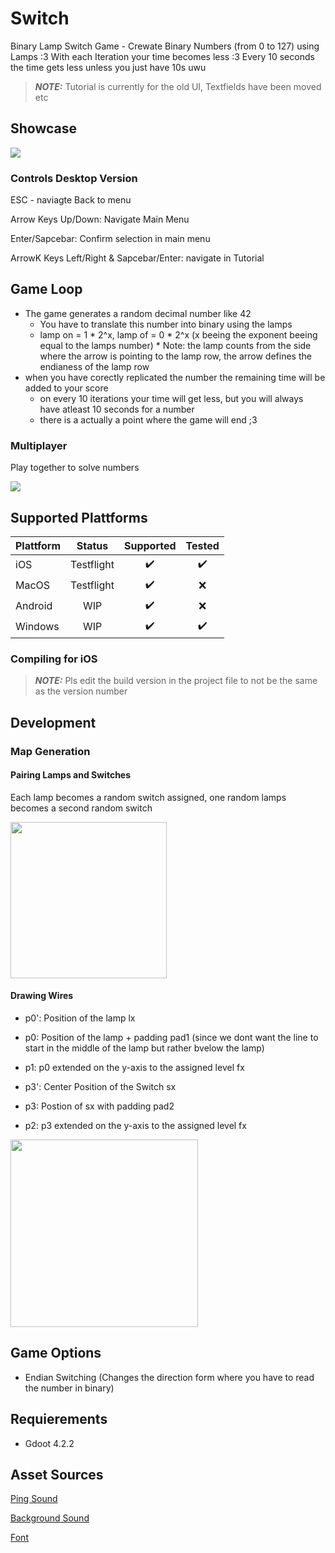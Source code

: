 # Switch
Binary Lamp Switch Game - Crewate Binary Numbers (from 0 to 127) using Lamps :3
With each Iteration your time becomes less :3 Every 10 seconds the time gets less unless you just have 10s uwu

> **_NOTE:_**  Tutorial is currently for the old UI, Textfields have been moved etc

## Showcase
<img src="https://kiarar.moe/images/Switch/game.png">

### Controls Desktop Version
ESC - naviagte Back to menu

Arrow Keys Up/Down: Navigate Main Menu

Enter/Sapcebar: Confirm selection in main menu

ArrowK Keys Left/Right & Sapcebar/Enter: navigate in Tutorial


## Game Loop
* The game generates a random decimal number like 42
  * You have to translate this number into binary using the lamps
  * lamp on = 1 * 2^x, lamp of = 0 * 2^x (x beeing the exponent beeing equal to the lamps number)
		* Note: the lamp counts from the side where the arrow is pointing to the lamp row, the arrow defines the endianess of the lamp row
* when you have corectly replicated the number the remaining time will be added to your score
  * on every 10 iterations your time will get less, but you will always have atleast 10 seconds for a number  
  * there is a actually a point where the game will end ;3
 
### Multiplayer
Play together to solve numbers

<img src="https://kiarar.moe/images/Switch/game2.png">
	
## Supported Plattforms
| Plattform         | Status | Supported | Tested |
|--------------|:-----:| :----: | :----: |
| iOS | Testflight | :heavy_check_mark: | :heavy_check_mark:
| MacOS      |  Testflight | :heavy_check_mark:| :x:
| Android |  WIP  | :heavy_check_mark: | :x:
| Windows      |  WIP | :heavy_check_mark:| :heavy_check_mark:

### Compiling for iOS
> **_NOTE:_**  Pls edit the build version in the project file to not be the same as the version number

## Development
### Map Generation
#### Pairing Lamps and Switches
Each lamp becomes a random switch assigned, one random lamps becomes a second random switch

<img src="https://kiarar.moe/images/Switch/map2.png" height= 250>

#### Drawing Wires
* p0': Position of the lamp lx
* p0: Position of the lamp + padding pad1 (since we dont want the line to start in the middle of the lamp but rather bvelow the lamp)
* p1: p0 extended on the y-axis to the assigned level fx

* p3': Center Position of the Switch sx
* p3: Postion of sx with padding pad2
* p2: p3 extended on the y-axis to the assigned level fx

<img src="https://kiarar.moe/images/Switch/map1.png" height= 300>

## Game Options
* Endian Switching (Changes the direction form where you have to read the number in binary)

## Requierements
* Gdoot 4.2.2

## Asset Sources
[Ping Sound](https://pixabay.com/sound-effects/ping-82822/)

[Background Sound](https://pixabay.com/sound-effects/daylight-14872/)

[Font](http://www.pentacom.jp/pentacom/bitfontmaker2/gallery/?id=646)

